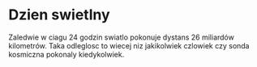 # Dzien swietlny

Zaledwie w ciagu 24 godzin swiatlo pokonuje dystans 26 miliardów kilometrów.
Taka odleglosc to wiecej niz jakikolwiek czlowiek czy sonda kosmiczna pokonaly
kiedykolwiek.
